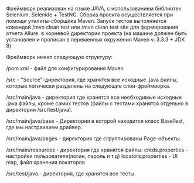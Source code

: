 Фреймворк реализован на языке JAVA, с использованием библиотек Selenium, Selenide + TestNG. Сборка проекта осуществляется при помощи утилиты-сборщика Maven. Запуск тестов выполняется командой /mvn clean test или /mvn clean test site для формирования отчета Allure.
в корневой директории проекта (на машине должен быть установлен и прописан в переменных окружения Maven v. 3.3.3 + JDK 8)

Фреймворк имеет следующую структуру:

/pom.xml - файл для конфигурирования Maven

/src - "Source"-директория, где хранятся все исходные .java файлы, которые логически разделены на следующие слои-фреймворка.

/src/main/java - директория где хранятся все необходимые исходные .java файлы, кроме самих тестов (файлы с тестами хранятся отдельно в директории /src/test/java).

/src/main/java/base - Директория в которой находится класс BaseTest, где мы настраиваем драйвер.

/src/main/java/pages - директория где сгруппированы Page-объекты.

/src/main/resources - директория где хранятся файлы:
creds.properties - настройки пользователя(логин, пароль и т.д)
locators.properties - UI map, файл хранения локаторов

/src/test/java - директория, где хранятся все тесты.


